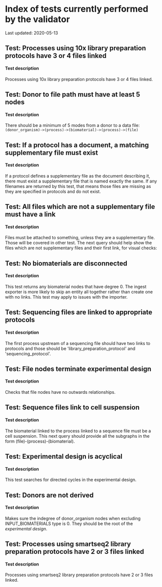 # Index of tests currently performed by the validator

Last updated: 2020-05-13

## Test: Processes using 10x library preparation protocols have 3 or 4 files linked
#### Test description
Processes using 10x library preparation protocols have 3 or 4 files linked.

## Test: Donor to file path must have at least 5 nodes
#### Test description
There should be a minimum of 5 modes from a donor to a data file:
`(donor_organism)->(process)->(biomaterial)->(process)->(file)`

## Test: If a protocol has a document, a matching supplementary file must exist
#### Test description
If a protocol defines a supplementary file as the document describing it, there must exist a supplementary file that
is named exactly the same.
If any filenames are returned by this test, that means those files are missing as they are specified in protocols and
do not exist.

## Test: All files which are not a supplementary file must have a link
#### Test description
Files must be attached to something, unless they are a supplementary file. Those will be covered in other test.
The next query should help show the files which are not supplementary files and their first link, for visual checks:

## Test: No biomaterials are disconnected
#### Test description
This test returns any biomaterial nodes that have degree 0.
The ingest exporter is more likely to skip an entity all together rather than create one with no links. This test may apply to issues with the importer.

## Test: Sequencing files are linked to appropriate protocols
#### Test description
The first process upstream of a sequencing file should have two links to protocols and those should be
'library_preparation_protocol' and 'sequencing_protocol'.

## Test: File nodes terminate experimental design
#### Test description
Checks that file nodes have no outwards relationships.

## Test: Sequence files link to cell suspension
#### Test description
The biomaterial linked to the process linked to a sequence file must be a cell suspension.
This next query should provide all the subgraphs in the form (file)-(process)-(biomaterial).

## Test: Experimental design is acyclical
#### Test description
This test searches for directed cycles in the experimental design.

## Test: Donors are not derived
#### Test description
Makes sure the indegree of donor_organism nodes when excluding INPUT_BIOMATERIALS type is 0. They should be the root
of the _experimental design_.

## Test: Processes using smartseq2 library preparation protocols have 2 or 3 files linked
#### Test description
Processes using smartseq2 library preparation protocols have 2 or 3 files linked.

